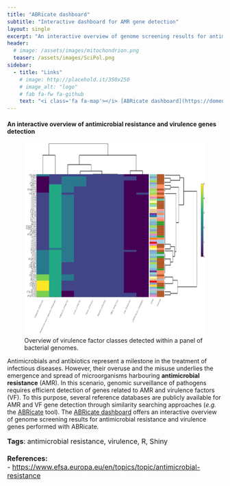 ```yaml
---
title: "ABRicate dashboard"
subtitle: "Interactive dashboard for AMR gene detection"
layout: single
excerpt: "An interactive overview of genome screening results for antimicrobial resistance and virulence genes performed with ABRicate"
header:
  # image: /assets/images/mitochondrion.png
  teaser: /assets/images/SciPol.png
sidebar:
  - title: "Links"
    # image: http://placehold.it/350x250
    # image_alt: "logo"
    # fab fa-fw fa-github
    text: "<i class='fa fa-map'></i> [ABRicate dashboard](https://domenico-simone.shinyapps.io/unibo_01/)"
---
```


#### An interactive overview of antimicrobial resistance and virulence genes detection

<figure>
<img src="/assets/images/abricate_dashboard_heatmap.png" alt="Overview of virulence factors" style="height: 450px; width: auto">
<figcaption>Overview of virulence factor classes detected within a panel of bacterial genomes.</figcaption>
</figure>

Antimicrobials and antibiotics represent a milestone in the treatment of infectious diseases. However, their overuse and the misuse underlies the emergence and spread of microorganisms harbouring <b>antimicrobial resistance</b> (AMR). In this scenario, genomic surveillance of pathogens requires efficient detection of genes related to AMR and virulence factors (VF). To this purpose, several reference databases are publicly available for AMR and VF gene detection through similarity searching approaches (_e.g._ the [ABRicate](https://github.com/tseemann/abricate) tool). The [ABRicate dashboard](https://domenico-simone.shinyapps.io/unibo_01/) offers an interactive overview of genome screening results for antimicrobial resistance and virulence genes performed with ABRicate.

<p style="font-size:16px"><b>Tags</b>: antimicrobial resistance, virulence, R, Shiny<br>
<br>
<b>References:</b><br>
- <a href="https://www.efsa.europa.eu/en/topics/topic/antimicrobial-resistance">https://www.efsa.europa.eu/en/topics/topic/antimicrobial-resistance</a>
</p>